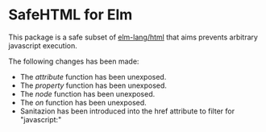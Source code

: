 # SafeHTML for Elm

This package is a safe subset of [elm-lang/html](https://github.com/elm-lang/html) that aims prevents arbitrary javascript execution.

The following changes has been made:
* The _attribute_ function has been unexposed.
* The _property_ function has been unexposed.
* The _node_ function has been unexposed.
* The _on_ function has been unexposed.
* Sanitazion has been introduced into the href attribute to filter for "javascript:"
